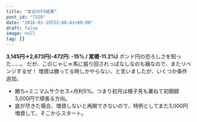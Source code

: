 ```yaml
---
title: "本日のFX結果"
post_id: "7328"
date: "2016-01-19T22:08:41+09:00"
draft: false
image: null
tag: []
---
```



**3,145円→2,673円(-472円: -15% / 累積-11.2%)** ポンド円の恐ろしさを知った……。 だが、このじゃじゃ馬に振り回されっぱなしなのも癪なので、またリベンジするぜ！  増資は勝ってる時しかやらない、と言いましたが、いくつか条件追加。

  * 勝ち=ミニマムサクセス=月利5%。つまり初月は様子見も兼ねて初期額3,000円で頑張る方向。
  * 底が尽きた場合、増資しないと再開できないので、特例としてまた3,000円増資して、そこからスタート。
